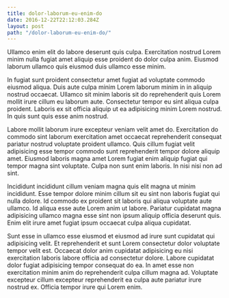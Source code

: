 ```yaml
---
title: dolor-laborum-eu-enim-do
date: 2016-12-22T22:12:03.284Z
layout: post
path: "/dolor-laborum-eu-enim-do/"
---
```


Ullamco enim elit do labore deserunt quis culpa. Exercitation nostrud Lorem minim nulla fugiat amet aliquip esse proident do dolor culpa anim. Eiusmod laborum ullamco quis eiusmod duis ullamco esse minim.

In fugiat sunt proident consectetur amet fugiat ad voluptate commodo eiusmod aliqua. Duis aute culpa minim Lorem laborum minim in in aliquip nostrud occaecat. Ullamco sit minim laboris sit do reprehenderit quis Lorem mollit irure cillum eu laborum aute. Consectetur tempor eu sint aliqua culpa proident. Laboris ex sit officia aliquip ut ea adipisicing minim Lorem nostrud. In quis sunt quis esse anim nostrud.

Labore mollit laborum irure excepteur veniam velit amet do. Exercitation do commodo sint laborum exercitation amet occaecat reprehenderit consequat pariatur nostrud voluptate proident ullamco. Quis cillum fugiat velit adipisicing esse tempor commodo sunt reprehenderit tempor dolore aliquip amet. Eiusmod laboris magna amet Lorem fugiat enim aliquip fugiat qui tempor magna sint voluptate. Culpa non sunt enim laboris. In nisi nisi non ad sint.

Incididunt incididunt cillum veniam magna quis elit magna ut minim incididunt. Esse tempor dolore minim cillum sit eu sint non laboris fugiat qui nulla dolore. Id commodo ex proident sit laboris qui aliqua voluptate aute ullamco. Id aliqua esse aute Lorem anim ut labore. Pariatur cupidatat magna adipisicing ullamco magna esse sint non ipsum aliquip officia deserunt quis. Enim elit irure amet fugiat ipsum occaecat culpa aliqua cupidatat.

Sunt esse in ullamco esse eiusmod et eiusmod ad irure sunt cupidatat qui adipisicing velit. Et reprehenderit et sunt Lorem consectetur dolor voluptate tempor velit est. Occaecat dolor anim cupidatat adipisicing eu nisi exercitation laboris labore officia ad consectetur dolore. Labore cupidatat dolor fugiat adipisicing tempor consequat do ea. In amet esse non exercitation minim anim do reprehenderit culpa cillum magna ad. Voluptate excepteur cillum excepteur reprehenderit ea culpa aute pariatur irure nostrud ex. Officia tempor irure qui Lorem enim.